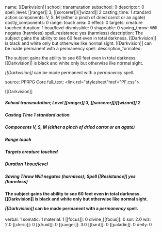 name: [[Darkvision]]
school: transmutation
subschool: 0
descriptor: 0
spell_level: [[ranger]] 3, [[sorcerer]]/[[wizard]] 2
casting_time: 1 standard action
components: V, S, M (either a pinch of dried carrot or an agate)
costly_components: 0
range: touch
area: 0
effect: 0
targets: creature touched
duration: 1 hour/level
dismissible: 0
shapeable: 0
saving_throw: Will negates (harmless)
spell_resistence: yes (harmless)
description: The subject gains the ability to see 60 feet even in total darkness. [[Darkvision]] is black and white only but otherwise like normal sight. [[Darkvision]] can be made permanent with a permanency spell.
description_formated: <p>The subject gains the ability to see 60 feet even in total darkness. [[Darkvision]] is black and white only but otherwise like normal sight.</p><p><i>[[Darkvision]]</i> can be made permanent with a <i>permanency</i> spell.</p>
source: PFRPG Core
full_text: <link rel="stylesheet"href="PF.css"><div class="heading"><p class="alignleft">[[Darkvision]]</p><div style="clear: both;"></div></div><div><h5><b>School </b>transmutation; <b>Level </b>[[ranger]] 3, [[sorcerer]]/[[wizard]] 2</h5><h5><b>Casting Time </b>1 standard action</h5><h5><b>Components </b>V, S, M (either a pinch of dried carrot or an agate)</h5><h5><b>Range </b>touch</h5><h5><b>Targets </b> creature touched</h5><h5><b>Duration </b>1 hour/level</h5><h5><b>Saving Throw </b>Will negates (harmless); <b>Spell [[Resistance]] </b>yes (harmless)</h5></div><div><h4><p>The subject gains the ability to see 60 feet even in total darkness. [[Darkvision]] is black and white only but otherwise like normal sight.</p><p><i>[[Darkvision]]</i> can be made permanent with a <i>permanency</i> spell.</p></h4></div>
verbal: 1
somatic: 1
material: 1
[[focus]]: 0
divine_[[focus]]: 0
sor: 2.0
wiz: 2.0
[[cleric]]: 0
[[druid]]: 0
[[ranger]]: 3.0
[[bard]]: 0
[[paladin]]: 0
deity: 0
